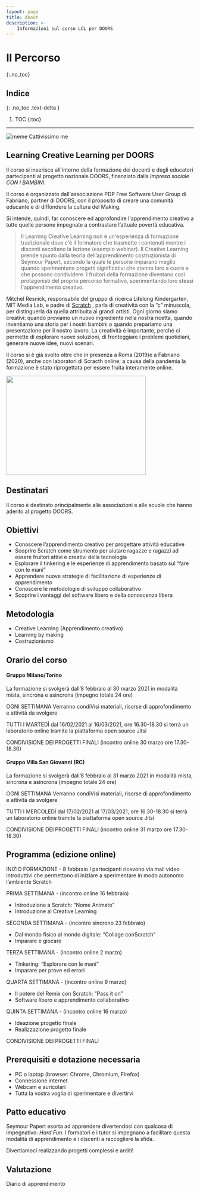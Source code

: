 ```yaml
---
layout: page
title: About
description: >-
    Informazioni sul corso LCL per DOORS
---
```


# Il Percorso
{:.no_toc}

## Indice
{: .no_toc .text-delta }

1. TOC
{:toc}

---
![meme Cattivissimo me]({{site.baseurl}}/assets/images/D795BB78-6DF0-4E85-A95F-7C018CD2B8A4.jpeg)

## Learning Creative Learning per DOORS

Il corso si inserisce all'interno della formazione dei docenti e degli educatori partecipanti al progetto nazionale DOORS, finanziato dalla *Impresa sociale CON I BAMBINI*. 

Il corso è organizzato dall'associazione PDP Free Software User Group di Fabriano, partner di DOORS, con il proposito di creare una comunità educante e di diffondere la cultura del Making.

Si intende, quindi, far conoscere ed approfondire l'apprendimento creativo a tutte quelle persone impegnate a contrastare l’attuale povertà educativa.

> Il Learning Creative Learning non è un'esperienza di formazione tradizionale dove c'è il formatore che trasmette i contenuti mentre i discenti ascoltano la lezione (esempio webinar). Il Creative Learning prende spunto dalla teoria dell’apprendimento costruzionista di Seymour Papert, secondo la quale le persone imparano meglio quando sperimentano progetti significativi che stanno loro a cuore e che possono condividere.
I fruitori della formazione diventano così protagonisti del proprio percorso formativo, sperimentando loro stessi l'apprendimento creativo.

Mitchel Resnick, responsabile del gruppo di ricerca Lifelong Kindergarten, MIT Media Lab, e padre di [Scratch](https://scratch.mit.edu/) , parla di creatività con la “c” minuscola, per distinguerla da quella attribuita ai grandi artisti. Ogni giorno siamo creativi: quando proviamo un nuovo ingrediente nella nostra ricetta, quando inventiamo una storia per i nostri bambini o quando prepariamo una presentazione per il nostro lavoro. La creatività è importante, perché ci permette di esplorare nuove soluzioni, di fronteggiare i problemi quotidiani, generare nuove idee, nuovi scenari. 

Il corso si è già svolto oltre che in presenza a Roma (2019)e a Fabriano (2020), anche con laboratori di Scracth online; a causa della pandemia la formazione è stato riprogettata per essere fruita interamente online.


<img src="https://www.researchgate.net/profile/Anna_Fuste/publication/331465108/figure/fig2/AS:794759610261504@1566496865686/Projects-Passion-Peers-and-Play-by-Mitchel-Resnick-4.png" 
width="375" height="265">

## Destinatari 
Il corso è destinato principalmente alle associazioni e alle scuole che hanno aderito al progetto DOORS.

## Obiettivi
- Conoscere l’apprendimento creativo per progettare attività educative
- Scoprire Scratch come strumento per aiutare ragazze e ragazzi ad essere fruitori attivi e creativi della tecnologia
- Esplorare il tinkering e le esperienze di apprendimento basato sul “fare con le mani”
- Apprendere nuove strategie di facilitazione di esperienze di apprendimento
- Conoscere le metodologie di sviluppo collaborativo
- Scoprire i vantaggi del software libero e della conoscenza libera

## Metodologia
- Creative Learning (Apprendimento creativo)
- Learning by making 
- Costruzionismo

## Orario del corso

#### Gruppo Milano/Torino

La formazione si svolgerà dall’8 febbraio al 30 marzo 2021 in modalità mista, sincrona e
asincrona (impegno totale 24 ore)

OGNI SETTIMANA Verranno condiVisi materiali, risorse di approfondimento e attività da svolgere

TUTTI I MARTEDÌ dal 16/02/2021 al 16/03/2021, ore 16.30-18.30 si terrà un laboratorio online tramite la piattaforma open source Jitsi 

CONDIVISIONE DEI PROGETTI FINALI (incontro online 30 marzo ore 17.30-18.30)

#### Gruppo Villa San Giovanni (RC)

La formazione si svolgerà dall’8 febbraio al 31 marzo 2021 in modalità mista, sincrona e
asincrona (impegno totale 24 ore)

OGNI SETTIMANA Verranno condiVisi materiali, risorse di approfondimento e attività da svolgere

TUTTI I MERCOLEDÌ dal 17/02/2021 al 17/03/2021, ore 16.30-18.30 si terrà un laboratorio online tramite la piattaforma open source Jitsi 

CONDIVISIONE DEI PROGETTI FINALI (incontro online 31 marzo ore 17.30-18.30)

## Programma (edizione online)

INIZIO FORMAZIONE - 8 febbraio
I partecipanti ricevono via mail video introduttivi che permettono di iniziare a sperimentare in modo autonomo l’ambiente Scratch

PRIMA SETTIMANA - (incontro online 16 febbraio)
- Introduzione a Scratch: “Nome Animato”
- Introduzione al Creative Learning

SECONDA SETTIMANA - (incontro sincrono 23 febbraio)
- Dal mondo fisico al mondo digitale: “Collage conScratch”
- Imparare e giocare

TERZA SETTIMANA - (incontro online 2 marzo)
- Tinkering: “Esplorare con le mani”
- Imparare per prove ed errori

QUARTA SETTIMANA - (incontro online 9 marzo)
- Il potere del Remix con Scratch: “Pass it on”
- Software libero e apprendimento collaborativo

QUINTA SETTIMANA - (incontro online 16 marzo)
- Ideazione progetto finale
- Realizzazione progetto finale

CONDIVISIONE DEI PROGETTI FINALI

## Prerequisiti e dotazione necessaria
- PC o laptop (browser: Chrome, Chromium, Firefox)
- Connessione internet
- Webcam e auricolari
- Tutta la vostra voglia di sperimentare e divertirvi

## Patto educativo

Seymour Papert esorta ad apprendere divertendosi con qualcosa di impegnativo: *Hard Fun*. 
I formatori e i tutor si impegnano a facilitare questa modalità di apprendimento e i discenti a raccogliere la sfida.

Divertiamoci realizzando progetti complessi e arditi!

## Valutazione
Diario di apprendimento
